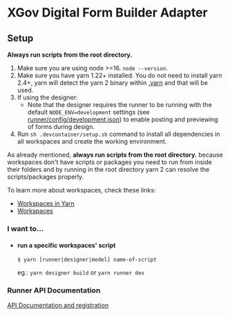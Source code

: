 # XGov Digital Form Builder Adapter

## Setup

**Always run scripts from the root directory.**


1. Make sure you are using node >=16. `node --version`.
2. Make sure you have yarn 1.22+ installed. You do not need to install yarn 2.4+, yarn will detect the yarn 2 binary within [.yarn](./.yarn) and that will be used.
3. If using the designer:
   - Note that the designer requires the runner to be running with the default `NODE_ENV=development` settings (see [runner/config/development.json](https://github.com/XGovFormBuilder/digital-form-builder/tree/main/runner/config/development.json)) to enable posting and previewing of forms during design.
4. Run `sh .devcontainer/setup.sh` command to install all dependencies in all workspaces and create the working environment.


As already mentioned, **always run scripts from the root directory.** because workspaces don't have scripts or packages you need to run from inside their folders and by running in the root directory yarn 2 can resolve the scripts/packages properly.

To learn more about workspaces, check these links:

- [Workspaces in Yarn](https://classic.yarnpkg.com/blog/2017/08/02/introducing-workspaces/)
- [Workspaces](https://classic.yarnpkg.com/en/docs/workspaces)

### I want to...

- #### run a specific workspaces' script

  `$ yarn [runner|designer|model] name-of-script`

  eg.: `yarn designer build` or `yarn runner dev`


### Runner API Documentation

[API Documentation and registration](runner/src/server/plugins/engine/api/API-README.md)


